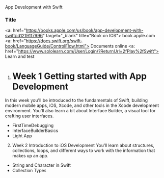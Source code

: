 App Development with Swift
### Title
<a: href="https://books.apple.com/us/book/app-development-with-swift/id1219117996" target="_blank" title="Book on IOS"> book.apple.com </a>
<a: href="https://docs.swift.org/swift-book/LanguageGuide/ControlFlow.html"> Documents online </a>
<a: href="https://www.sololearn.com/User/Login/?ReturnUrl=2fPlay%2fSwift"> Learn and test </a>

1. <h1>Week 1 Getting started with App Development </h1>
In this week you'll be introduced to the fundamentals of Swift, building modern mobile apps, iOS, Xcode, and other tools in the Xcode development environment. You'll also learn a bit about Interface Builder, a visual tool for crafting user interfaces.
- FirstTimeDebugging
- InterfaceBuilderBasics
- Light App

2. Week 2 Introduction to iOS Development
You'll learn about structures, collections, loops, and different ways to work with the information that makes up an app.
- String and Character in Swift
- Collection Types

